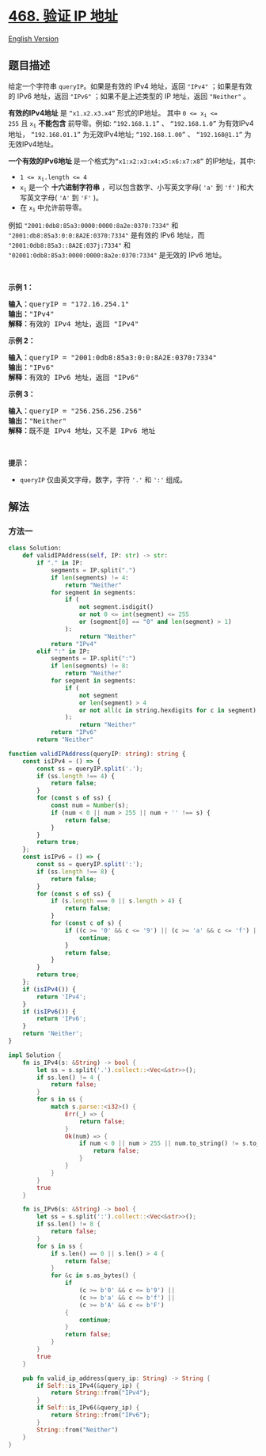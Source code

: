 # [468. 验证 IP 地址](https://leetcode.cn/problems/validate-ip-address)

[English Version](/solution/0400-0499/0468.Validate%20IP%20Address/README_EN.md)

<!-- tags:字符串 -->

<!-- difficulty:中等 -->

## 题目描述

<!-- 这里写题目描述 -->

<p>给定一个字符串&nbsp;<code>queryIP</code>。如果是有效的 IPv4 地址，返回 <code>"IPv4"</code> ；如果是有效的 IPv6 地址，返回 <code>"IPv6"</code> ；如果不是上述类型的 IP 地址，返回 <code>"Neither"</code> 。</p>

<p><strong>有效的IPv4地址</strong> 是 <code>“x1.x2.x3.x4”</code> 形式的IP地址。 其中&nbsp;<code>0 &lt;= x<sub>i</sub>&nbsp;&lt;= 255</code>&nbsp;且&nbsp;<code>x<sub>i</sub></code>&nbsp;<strong>不能包含</strong> 前导零。例如:&nbsp;<code>“192.168.1.1”</code>&nbsp;、 <code>“192.168.1.0”</code> 为有效IPv4地址， <code>“192.168.01.1”</code> 为无效IPv4地址; <code>“192.168.1.00”</code> 、 <code>“192.168@1.1”</code> 为无效IPv4地址。</p>

<p><strong>一个有效的IPv6地址&nbsp;</strong>是一个格式为<code>“x1:x2:x3:x4:x5:x6:x7:x8”</code> 的IP地址，其中:</p>

<ul>
	<li><code>1 &lt;= x<sub>i</sub>.length &lt;= 4</code></li>
	<li><code>x<sub>i</sub></code>&nbsp;是一个 <strong>十六进制字符串</strong> ，可以包含数字、小写英文字母( <code>'a'</code> 到 <code>'f'</code> )和大写英文字母( <code>'A'</code> 到 <code>'F'</code> )。</li>
	<li>在&nbsp;<code>x<sub>i</sub></code>&nbsp;中允许前导零。</li>
</ul>

<p>例如 <code>"2001:0db8:85a3:0000:0000:8a2e:0370:7334"</code> 和 <code>"2001:db8:85a3:0:0:8A2E:0370:7334"</code> 是有效的 IPv6 地址，而 <code>"2001:0db8:85a3::8A2E:037j:7334"</code> 和 <code>"02001:0db8:85a3:0000:0000:8a2e:0370:7334"</code> 是无效的 IPv6 地址。</p>

<p>&nbsp;</p>

<p><strong>示例 1：</strong></p>

<pre>
<strong>输入：</strong>queryIP = "172.16.254.1"
<strong>输出：</strong>"IPv4"
<strong>解释：</strong>有效的 IPv4 地址，返回 "IPv4"
</pre>

<p><strong>示例 2：</strong></p>

<pre>
<strong>输入：</strong>queryIP = "2001:0db8:85a3:0:0:8A2E:0370:7334"
<strong>输出：</strong>"IPv6"
<strong>解释：</strong>有效的 IPv6 地址，返回 "IPv6"
</pre>

<p><strong>示例 3：</strong></p>

<pre>
<strong>输入：</strong>queryIP = "256.256.256.256"
<strong>输出：</strong>"Neither"
<strong>解释：</strong>既不是 IPv4 地址，又不是 IPv6 地址
</pre>

<p>&nbsp;</p>

<p><strong>提示：</strong></p>

<ul>
	<li><code>queryIP</code> 仅由英文字母，数字，字符 <code>'.'</code> 和 <code>':'</code> 组成。</li>
</ul>

## 解法

### 方法一

<!-- tabs:start -->

```python
class Solution:
    def validIPAddress(self, IP: str) -> str:
        if "." in IP:
            segments = IP.split(".")
            if len(segments) != 4:
                return "Neither"
            for segment in segments:
                if (
                    not segment.isdigit()
                    or not 0 <= int(segment) <= 255
                    or (segment[0] == "0" and len(segment) > 1)
                ):
                    return "Neither"
            return "IPv4"
        elif ":" in IP:
            segments = IP.split(":")
            if len(segments) != 8:
                return "Neither"
            for segment in segments:
                if (
                    not segment
                    or len(segment) > 4
                    or not all(c in string.hexdigits for c in segment)
                ):
                    return "Neither"
            return "IPv6"
        return "Neither"
```

```ts
function validIPAddress(queryIP: string): string {
    const isIPv4 = () => {
        const ss = queryIP.split('.');
        if (ss.length !== 4) {
            return false;
        }
        for (const s of ss) {
            const num = Number(s);
            if (num < 0 || num > 255 || num + '' !== s) {
                return false;
            }
        }
        return true;
    };
    const isIPv6 = () => {
        const ss = queryIP.split(':');
        if (ss.length !== 8) {
            return false;
        }
        for (const s of ss) {
            if (s.length === 0 || s.length > 4) {
                return false;
            }
            for (const c of s) {
                if ((c >= '0' && c <= '9') || (c >= 'a' && c <= 'f') || (c >= 'A' && c <= 'F')) {
                    continue;
                }
                return false;
            }
        }
        return true;
    };
    if (isIPv4()) {
        return 'IPv4';
    }
    if (isIPv6()) {
        return 'IPv6';
    }
    return 'Neither';
}
```

```rust
impl Solution {
    fn is_IPv4(s: &String) -> bool {
        let ss = s.split('.').collect::<Vec<&str>>();
        if ss.len() != 4 {
            return false;
        }
        for s in ss {
            match s.parse::<i32>() {
                Err(_) => {
                    return false;
                }
                Ok(num) => {
                    if num < 0 || num > 255 || num.to_string() != s.to_string() {
                        return false;
                    }
                }
            }
        }
        true
    }

    fn is_IPv6(s: &String) -> bool {
        let ss = s.split(':').collect::<Vec<&str>>();
        if ss.len() != 8 {
            return false;
        }
        for s in ss {
            if s.len() == 0 || s.len() > 4 {
                return false;
            }
            for &c in s.as_bytes() {
                if
                    (c >= b'0' && c <= b'9') ||
                    (c >= b'a' && c <= b'f') ||
                    (c >= b'A' && c <= b'F')
                {
                    continue;
                }
                return false;
            }
        }
        true
    }

    pub fn valid_ip_address(query_ip: String) -> String {
        if Self::is_IPv4(&query_ip) {
            return String::from("IPv4");
        }
        if Self::is_IPv6(&query_ip) {
            return String::from("IPv6");
        }
        String::from("Neither")
    }
}
```

<!-- tabs:end -->

<!-- end -->
